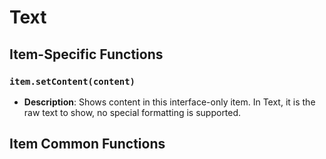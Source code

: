 # Text

## Item-Specific Functions

### `item.setContent(content)`

- **Description**: Shows content in this interface-only item. In Text, it is the raw text to show, no special formatting
  is supported.

## Item Common Functions

<!--@include: ./common/functions.md -->
<!--@include: ./common/event_objects.md -->


<!--@include: ./common/events.md -->